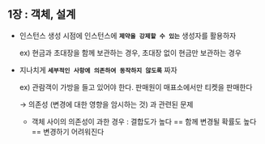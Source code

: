 ## **1장 : 객체, 설계**

- 인스턴스 생성 시점에 인스턴스에 **`제약을 강제할 수 있는`** 생성자를 활용하자
    
    ex) 현금과 초대장을 함께 보관하는 경우, 초대장 없이 현금만 보관하는 경우 
    
- 지나치게 **`세부적인 사항에 의존하여 동작하지 않도록`** 짜자
    
    ex) 관람객이 가방을 들고 있어야 한다. 판매원이 매표소에서만 티켓을 판매한다
    
    → 의존성 (변경에 대한 영향을 암시하는 것) 과 관련된 문제
    
    - 객체 사이의 의존성이 과한 경우 : 결합도가 높다 == 함께 변경될 확률도 높다 == 변경하기 어려워진다